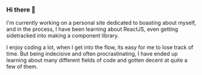 ### Hi there 👋

I'm currently working on a personal site dedicated to boasting about myself, and in the process, I have been learning about ReactJS, even getting sidetracked into making a component library.

I enjoy coding a lot, when I get into the flow, its easy for me to lose track of time. But being indecisive and often procrastinating, I have ended up learning about many different fields of code and gotten decent at quite a few of them.
<!--
**Interpause/interpause** is a ✨ _special_ ✨ repository because its `README.md` (this file) appears on your GitHub profile.

Here are some ideas to get you started:

- 🔭 I’m currently working on ...
- 🌱 I’m currently learning ...
- 👯 I’m looking to collaborate on ...
- 🤔 I’m looking for help with ...
- 💬 Ask me about ...
- 📫 How to reach me: ...
- 😄 Pronouns: ...
- ⚡ Fun fact: ...
-->
